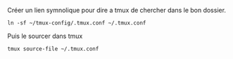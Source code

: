 Créer un lien symnolique pour dire a tmux de chercher dans le bon dossier.

```shell
ln -sf ~/tmux-config/.tmux.conf ~/.tmux.conf
```

Puis le sourcer dans tmux

```shell
tmux source-file ~/.tmux.conf
```
